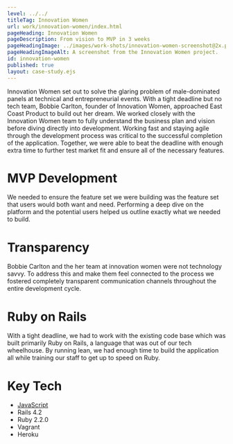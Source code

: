 ```yaml
---
level: ../../
titleTag: Innovation Women
url: work/innovation-women/index.html
pageHeading: Innovation Women
pageDescription: From vision to MVP in 3 weeks
pageHeadingImage: ../images/work-shots/innovation-women-screenshot@2x.png
pageHeadingImageAlt: A screenshot from the Innovation Women project.
id: innovation-women
published: true
layout: case-study.ejs
---
```


<p class="paragraph--major">Innovation Women set out to solve the glaring problem of male-dominated panels at technical and entrepreneurial events. With a tight deadline but no tech team, Bobbie Carlton, founder of Innovation Women, approached East Coast Product to build out her dream. We worked closely with the Innovation Women team to fully understand the business plan and vision before diving directly into development. Working fast and staying agile through the development process was critical to the successful completion of the application. Together, we were able to beat the deadline with enough extra time to further test market fit and ensure all of the necessary features.</p>

<h1 class="text-heading-one">MVP Development</h1>

<p>We needed to ensure the feature set we were building was the feature set that users would both want and need. Performing a deep dive on the platform and the potential users helped us outline exactly what we needed to build.</p>

<h1 class="text-heading-one">Transparency</h1>

<p>Bobbie Carlton and the her team at innovation women were not technology savvy. To address this and make them feel connected to the process we fostered completely transparent communication channels throughout the entire development cycle.</p>

<h1 class="text-heading-one">Ruby on Rails</h1>

<p>With a tight deadline, we had to work with the existing code base which was built primarily Ruby on Rails, a language that was out of our tech wheelhouse. By running lean, we had enough time to build the application all while training our staff to get up to speed on Ruby.</p>

<h1 class="text-heading-one">Key Tech</h1>

<ul>
  <li><a href="../../technologies/javascript">JavaScript</a></li>
  <li>Rails 4.2</li>
  <li>Ruby 2.2.0</li>
  <li>Vagrant</li>
  <li>Heroku</li>
</ul>